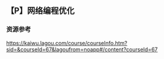 ## 【P】网络编程优化





### 资源参考

https://kaiwu.lagou.com/course/courseInfo.htm?sid=&courseId=67&lagoufrom=noapp#/content?courseId=67